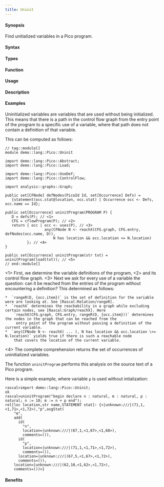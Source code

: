 ```yaml
---
title: Uninit
---
```


#### Synopsis

Find unitialized variables in a Pico program.

#### Syntax

#### Types

#### Function
       
#### Usage

#### Description

#### Examples

Uninitialized variables are variables that are used without being initialized.
This means that there is a path in the control flow graph from the entry point of the program
to a specific use of a variable, where that path does not contain a definition of that variable.

This can be computed as follows:

```rascal
// tag::module[]
module demo::lang::Pico::Uninit

import demo::lang::Pico::Abstract;
import demo::lang::Pico::Load;

import demo::lang::Pico::UseDef;
import demo::lang::Pico::ControlFlow;

import analysis::graphs::Graph;

public set[CFNode] defNodes(PicoId Id, set[Occurrence] Defs) =
   {statement(occ.stat@location, occ.stat) | Occurrence occ <- Defs, occ.name == Id};

public set[Occurrence] uninitProgram(PROGRAM P) {
   D = defs(P); // <1>
   CFG = cflowProgram(P); // <2>
   return { occ | occ <- uses(P), // <3>
                  any(CFNode N <- reachX(CFG.graph, CFG.entry, defNodes(occ.name, D)),
                      N has location && occ.location <= N.location) 
          }; // <4>
}

public set[Occurrence] uninitProgram(str txt) = uninitProgram(load(txt)); // <5>
// end::module[]

```

                
<1> First, we determine the variable definitions of the program,
<2> and its control flow graph.
<3> Next we ask for every use of a variable the question: can it be reached from the entries
    of the program without encountering a definition? This determined as follows:

    *  `rangeR(D, {occ.item})` is the set of definition for the variable were are looking at. See [Rascal:Relation/rangeR].
    *  `reachX` determines the reachability in a graph while excluding certain nodes, see [Rascal:Graph/reachX]. Here
        `reachX(CFG.graph, CFG.entry, rangeR(D, {occ.item}))` determines the nodes in the graph that can be reached from the
         entry point of the program without passing a definition of the current variable.
    *  `any(CFNode N <- reachX( ... ), N has location && occ.location \<= N.location)` yields true if there is such a reachable node
        that covers the location of the current variable.
<4> The complete comprehension returns the set of occurrences of uninitialized variables.


The function `uninitProgram` performs this analysis on the source text of a Pico program.

Here is a simple example, where variable `p` is used without intialization:

```rascal-shell
rascal>import demo::lang::Pico::Uninit;
ok
rascal>uninitProgram("begin declare n : natural, m : natural, p : natural; n := 10; m := n + p end");
rel[loc location,str name,STATEMENT stat]: {<|unknown:///|(71,1,<1,71>,<1,72>),"p",asgStat(
    "m",
    add(
      id(
        "n",
        location=|unknown:///|(67,1,<1,67>,<1,68>),
        comments=()),
      id(
        "p",
        location=|unknown:///|(71,1,<1,71>,<1,72>),
        comments=()),
      location=|unknown:///|(67,5,<1,67>,<1,72>),
      comments=()),
    location=|unknown:///|(62,10,<1,62>,<1,72>),
    comments=())>}
```


#### Benefits


